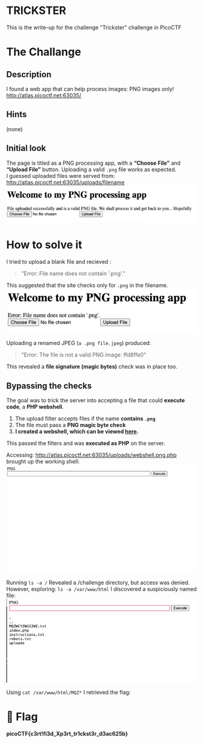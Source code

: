 # TRICKSTER
This is the write-up for the challenge "Trickster" challenge in PicoCTF

# The Challange
## Description
I found a web app that can help process images: PNG images only! http://atlas.picoctf.net:63035/
## Hints
(none)

## Initial look
The page is titled as a PNG processing app, with a **“Choose File”** and **“Upload File”** button.
Uploading a valid `.png` file works as expected.  
I guessed uploaded files were served from: http://atlas.picoctf.net:63035/uploads/filename
![img1](./img/img1.png) 
# How to solve it

I tried to upload a blank file and recieved : 
> "Error: File name does not contain '.png'."

This suggested that the site checks only for `.png` in the filename.
![img2](./img/img2.png)

Uploading a renamed JPEG (`a .png file.jpeg`) produced:
> "Error: The file is not a valid PNG image: ffd8ffe0"

This revealed a **file signature (magic bytes)** check was in place too.

## Bypassing the checks
The goal was to trick the server into accepting a file that could **execute code**, a **PHP webshell**.

1. The upload filter accepts files if the name **contains `.png`**
2. The file must pass a **PNG magic byte check**
3. **I created a webshell, which can be viewed [here](./webshell.png.php).**


This passed the filters and was **executed as PHP** on the server.

Accessing: http://atlas.picoctf.net:63035/uploads/webshell.png.php brought up the working shell:
![img3](./img/img3.png)

Running `ls -a /` Revealed a /challenge directory, but access was denied.
However, exploring: `ls -a /var/www/html` I discovered a suspiciously named file:
![img4](./img/img4.png)

Using `cat /var/www/html/MQZ*` I retrieved the flag:
# 🎉 Flag
**picoCTF{c3rt!fi3d_Xp3rt_tr1ckst3r_d3ac625b}**


